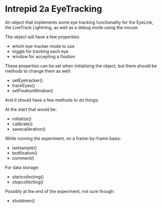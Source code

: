 # Intrepid 2a EyeTracking

An object that implements some eye tracking functionality for the EyeLink, the LiveTrack Lightning, as well as a debug mode using the mouse.

The object will have a few properties:
- which eye-tracker mode to use
- toggle for tracking each eye
- window for accepting a fixation

These properties can be set when initializing the object, but there should be methods to change them as well:
- setEyetracker()
- trackEyes()
- setFixationWindow()

And it should have a few methods to do things:

At the start that would be:

- initialize()
- calibrate()
- savecalibration()

While running the experiment, on a frame-by-frame basis:

- lastsample()
- testfixation()
- comment()

For data storage:

- startcollecting()
- stopcollecting()

Possibly at the end of the experiment, not sure though:

- shutdown()

